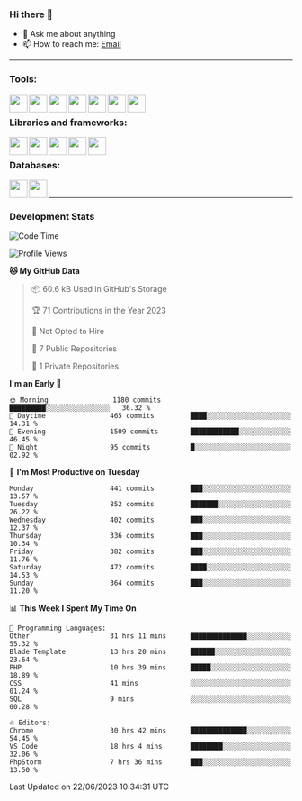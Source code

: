 ### Hi there 👋

- 💬 Ask me about anything
- 📫 How to reach me: [Email]

---

### Tools:
<img align='left' height="32" width="32" src="https://cdn.jsdelivr.net/npm/simple-icons@4.8.0/icons/phpstorm.svg" />
<img align='left' height="32" width="32" src="https://cdn.jsdelivr.net/npm/simple-icons@4.8.0/icons/webstorm.svg" />
<img align='left' height="32" width="32" src="https://cdn.jsdelivr.net/npm/simple-icons@4.8.0/icons/visualstudiocode.svg" />
<img align='left' height="32" width="32" src="https://cdn.jsdelivr.net/npm/simple-icons@4.8.0/icons/sublimetext.svg" />
<img align='left' height="32" width="32" src="https://cdn.jsdelivr.net/npm/simple-icons@4.8.0/icons/laragon.svg" />
<img align='left' height="32" width="32" src="https://cdn.jsdelivr.net/npm/simple-icons@4.8.0/icons/docker.svg" />
<img align='left' height="32" width="32" src="https://cdn.jsdelivr.net/npm/simple-icons@4.8.0/icons/amazonaws.svg" />
<br>

### Libraries and frameworks:
<img align='left' height="32" width="32" src="https://cdn.jsdelivr.net/npm/simple-icons@4.8.0/icons/laravel.svg" />
<img align='left' height="32" width="32" src="https://cdn.jsdelivr.net/npm/simple-icons@4.8.0/icons/vue-dot-js.svg" />
<img align='left' height="32" width="32" src="https://cdn.jsdelivr.net/npm/simple-icons@4.8.0/icons/jquery.svg" />
<img align='left' height="32" width="32" src="https://cdn.jsdelivr.net/npm/simple-icons@4.8.0/icons/sass.svg" />
<img align='left' height="32" width="32" src="https://cdn.jsdelivr.net/npm/simple-icons@4.8.0/icons/tailwindcss.svg" />
<br>

### Databases:
<img align='left' height="32" width="32" src="https://cdn.jsdelivr.net/npm/simple-icons@4.8.0/icons/mysql.svg" />
<img align='left' height="32" width="32" src="https://cdn.jsdelivr.net/npm/simple-icons@4.8.0/icons/microsoftsqlserver.svg" />
<br>

---
### Development Stats
<!--START_SECTION:waka-->
![Code Time](http://img.shields.io/badge/Code%20Time-1%2C857%20hrs%2059%20mins-blue)

![Profile Views](http://img.shields.io/badge/Profile%20Views-18-blue)

**🐱 My GitHub Data** 

> 📦 60.6 kB Used in GitHub's Storage 
 > 
> 🏆 71 Contributions in the Year 2023
 > 
> 🚫 Not Opted to Hire
 > 
> 📜 7 Public Repositories 
 > 
> 🔑 1 Private Repositories 
 > 
**I'm an Early 🐤** 

```text
🌞 Morning                1180 commits        █████████░░░░░░░░░░░░░░░░   36.32 % 
🌆 Daytime                465 commits         ████░░░░░░░░░░░░░░░░░░░░░   14.31 % 
🌃 Evening                1509 commits        ████████████░░░░░░░░░░░░░   46.45 % 
🌙 Night                  95 commits          █░░░░░░░░░░░░░░░░░░░░░░░░   02.92 % 
```
📅 **I'm Most Productive on Tuesday** 

```text
Monday                   441 commits         ███░░░░░░░░░░░░░░░░░░░░░░   13.57 % 
Tuesday                  852 commits         ███████░░░░░░░░░░░░░░░░░░   26.22 % 
Wednesday                402 commits         ███░░░░░░░░░░░░░░░░░░░░░░   12.37 % 
Thursday                 336 commits         ███░░░░░░░░░░░░░░░░░░░░░░   10.34 % 
Friday                   382 commits         ███░░░░░░░░░░░░░░░░░░░░░░   11.76 % 
Saturday                 472 commits         ████░░░░░░░░░░░░░░░░░░░░░   14.53 % 
Sunday                   364 commits         ███░░░░░░░░░░░░░░░░░░░░░░   11.20 % 
```


📊 **This Week I Spent My Time On** 

```text
💬 Programming Languages: 
Other                    31 hrs 11 mins      ██████████████░░░░░░░░░░░   55.32 % 
Blade Template           13 hrs 20 mins      ██████░░░░░░░░░░░░░░░░░░░   23.64 % 
PHP                      10 hrs 39 mins      █████░░░░░░░░░░░░░░░░░░░░   18.89 % 
CSS                      41 mins             ░░░░░░░░░░░░░░░░░░░░░░░░░   01.24 % 
SQL                      9 mins              ░░░░░░░░░░░░░░░░░░░░░░░░░   00.28 % 

🔥 Editors: 
Chrome                   30 hrs 42 mins      ██████████████░░░░░░░░░░░   54.45 % 
VS Code                  18 hrs 4 mins       ████████░░░░░░░░░░░░░░░░░   32.06 % 
PhpStorm                 7 hrs 36 mins       ███░░░░░░░░░░░░░░░░░░░░░░   13.50 % 
```


 Last Updated on 22/06/2023 10:34:31 UTC
<!--END_SECTION:waka-->

[huyviet]: https://huyviet.vn/
[EMAIl]: https://mail.google.com/mail/u/0/?fs=1&tf=cm&source=mailto&to=huynguyenviet0110@gmail.com
